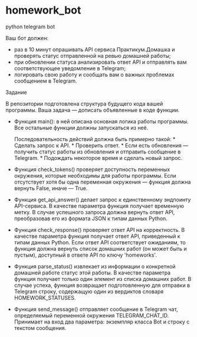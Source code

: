 # homework_bot
python telegram bot

Ваш бот должен:
* раз в 10 минут опрашивать API сервиса Практикум.Домашка и проверять статус отправленной на ревью домашней работы;
* при обновлении статуса анализировать ответ API и отправлять вам соответствующее уведомление в Telegram;
* логировать свою работу и сообщать вам о важных проблемах сообщением в Telegram.

Задание

В репозитории подготовлена структура будущего кода вашей программы. Ваша задача — дописать объявленные в коде функции.
* Функция main(): в ней описана основная логика работы программы. Все остальные функции должны запускаться из неё.               

    Последовательность действий должна быть примерно такой:
        * Сделать запрос к API.
        * Проверить ответ.
        * Если есть обновления — получить статус работы из обновления и отправить сообщение в Telegram.
        * Подождать некоторое время и сделать новый запрос.

* Функция check_tokens() проверяет доступность переменных окружения, которые необходимы для работы программы. Если отсутствует  хотя бы одна переменная окружения — функция должна вернуть False, иначе — True.

* Функция get_api_answer() делает запрос к единственному эндпоинту API-сервиса. В качестве параметра функция получает временную метку. В случае успешного запроса должна вернуть ответ API, преобразовав его из формата JSON к типам данных Python.

* Функция check_response() проверяет ответ API на корректность. В качестве параметра функция получает ответ API, приведенный к типам данных Python. Если ответ API соответствует ожиданиям, то функция должна вернуть список домашних работ (он может быть и пустым), доступный в ответе API по ключу 'homeworks'.

* Функция parse_status() извлекает из информации о конкретной домашней работе статус этой работы. В качестве параметра функция получает только один элемент из списка домашних работ. В случае успеха, функция возвращает подготовленную для отправки в Telegram строку, содержащую один из вердиктов словаря HOMEWORK_STATUSES.

* Функция send_message() отправляет сообщение в Telegram чат, определяемый переменной окружения TELEGRAM_CHAT_ID. Принимает на вход два параметра: экземпляр класса Bot и строку с текстом сообщения.